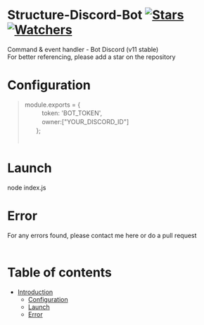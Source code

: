 # Structure-Discord-Bot [![Stars](https://img.shields.io/github/stars/meliooff/Structure-Discord-Bot)](https://github.com/meliooff/Structure-Discord-Bot) [![Watchers](https://img.shields.io/github/watchers/meliooff/Structure-Discord-Bot)](https://github.com/meliooff/Structure-Discord-Bot)

Command &amp; event handler - Bot Discord (v11 stable)  
For better referencing, please add a star on the repository  


# Configuration

> module.exports = {  
>ᅠᅠᅠtoken: 'BOT_TOKEN',  
>ᅠᅠᅠowner:["YOUR_DISCORD_ID"]  
>ᅠᅠ};  
ᅠᅠ

# Launch

node index.js

# Error

For any errors found, please contact me here or do a pull request  
ᅠᅠ


# Table of contents
* [Introduction](#Structure-Discord-Bot)
  * [Configuration](#Configuration)
  * [Launch](#Launch)
  * [Error](#Error)
